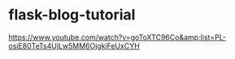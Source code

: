 # flask-blog-tutorial
https://www.youtube.com/watch?v=goToXTC96Co&amp;list=PL-osiE80TeTs4UjLw5MM6OjgkjFeUxCYH
